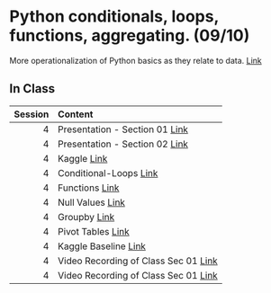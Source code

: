 Python conditionals, loops, functions, aggregating.  (09/10)
============================

More operationalization of Python basics as they relate to data. [Link](../../sessions/session4)

## In Class

|   Session | Content                                                                                                                                                |
|----------:|:-------------------------------------------------------------------------------------------------------------------------------------------------------|
|         4 | Presentation  - Section 01  [Link](https://rpi.box.com/s/g3wsswc1gvqxvamkuxee77eb4qugizvj)                                                             |
|         4 | Presentation  - Section 02 [Link](https://rpi.box.com/s/qdd5wlo58f5ludkxmb4yd17mgnyc0sbh)                                                              |
|         4 | Kaggle  [Link](https://www.kaggle.com/)                                                                                                                |
|         4 | Conditional-Loops [Link](../notebooks/02-intro-python/01-conditionals-loops)                                                                           |
|         4 | Functions [Link](../notebooks/02-intro-python/02-functions)                                                                                            |
|         4 | Null Values [Link](../notebooks/02-intro-python/03-null-values)                                                                                        |
|         4 | Groupby  [Link](../notebooks/02-intro-python/04-groupby)                                                                                               |
|         4 | Pivot Tables [Link](../notebooks/02-intro-python/04-pivottable)                                                                                        |
|         4 | Kaggle Baseline [Link](../notebooks/02-intro-python/05-kaggle-baseline)                                                                                |
|         4 | Video Recording of Class Sec 01 [Link](https://rensselaer.webex.com/webappng/sites/rensselaer/recording/play/53d4aef08b534337b8fe077870ee7ec0)         |
|         4 | Video Recording of Class Sec 01 [Link](https://rensselaer.webex.com/recordingservice/sites/rensselaer/recording/play/7cf2c9cb7fe04c0ba0b4697e96c291dc) |

